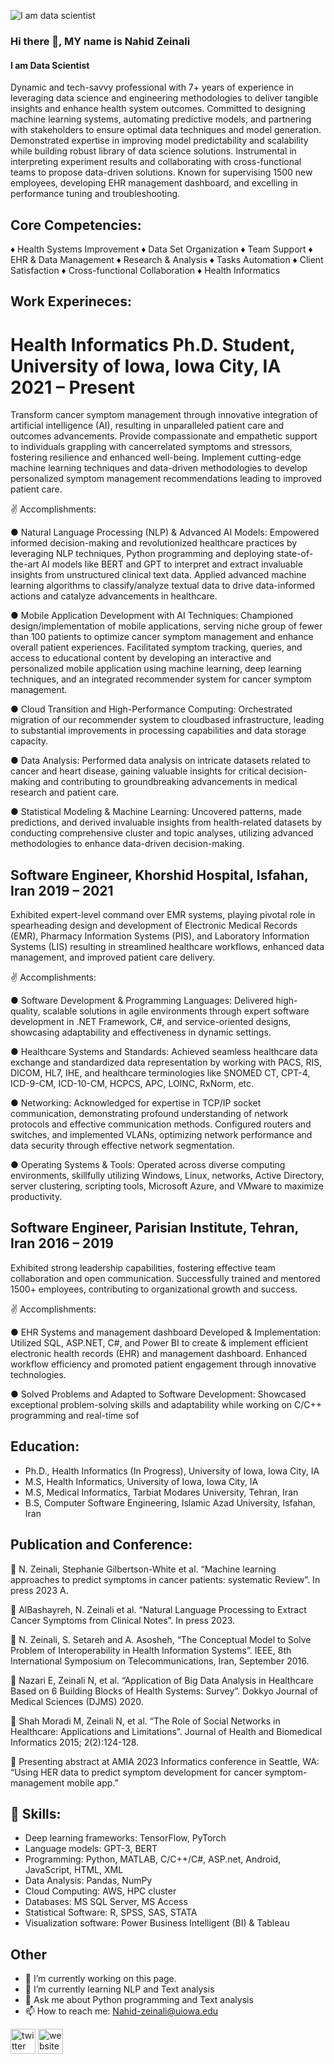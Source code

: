 ![I am data scientist](https://media.licdn.com/dms/image/D4D16AQHTujEeb_8qVA/profile-displaybackgroundimage-shrink_350_1400/0/1690406162505?e=1696464000&v=beta&t=Zv3CU7DcNAU63hxT0461_Z1itpDMHZbE4H4TDBbtfwk)
### Hi there 👋, MY name is Nahid Zeinali
#### I am Data Scientist
Dynamic and tech-savvy professional with 7+ years of experience in leveraging data science and engineering methodologies to deliver tangible insights and enhance health system outcomes. Committed to designing machine learning systems, automating predictive models, and partnering with stakeholders to ensure optimal data techniques and model generation. Demonstrated expertise in improving model predictability and scalability while building robust library of data science solutions. Instrumental in interpreting experiment results and collaborating with cross-functional teams to propose data-driven solutions. Known for supervising 1500 new employees, developing EHR management dashboard, and excelling in performance tuning and troubleshooting. 

## Core Competencies:
♦ Health Systems Improvement
♦ Data Set Organization
♦ Team Support
♦ EHR & Data Management
♦ Research & Analysis
♦ Tasks Automation
♦ Client Satisfaction
♦ Cross-functional Collaboration
♦ Health Informatics 


## Work Experineces:
# Health Informatics Ph.D. Student, University of Iowa, Iowa City, IA 2021 – Present
Transform cancer symptom management through innovative integration of artificial intelligence (AI), resulting in unparalleled patient care and outcomes advancements. Provide compassionate and empathetic support to individuals grappling with cancerrelated symptoms and stressors, fostering resilience and enhanced well-being. Implement cutting-edge machine learning techniques and data-driven methodologies to develop personalized symptom management recommendations leading to
improved patient care.

✌️ Accomplishments:

● Natural Language Processing (NLP) & Advanced AI Models: Empowered informed decision-making and revolutionized healthcare practices by leveraging NLP techniques, Python programming and deploying state-of-the-art AI models like BERT and GPT to interpret and extract invaluable insights from unstructured clinical text data. Applied
advanced machine learning algorithms to classify/analyze textual data to drive data-informed actions and catalyze advancements in healthcare.

● Mobile Application Development with AI Techniques: Championed design/implementation of mobile applications, serving niche group of fewer than 100 patients to optimize cancer symptom management and enhance overall patient experiences. Facilitated symptom tracking, queries, and access to educational content by developing an interactive and
personalized mobile application using machine learning, deep learning techniques, and an integrated recommender system for cancer symptom management.

● Cloud Transition and High-Performance Computing: Orchestrated migration of our recommender system to cloudbased infrastructure, leading to substantial improvements in processing capabilities and data storage capacity.

● Data Analysis: Performed data analysis on intricate datasets related to cancer and heart disease, gaining valuable insights for critical decision-making and contributing to groundbreaking advancements in medical research and patient care.

● Statistical Modeling & Machine Learning: Uncovered patterns, made predictions, and derived invaluable insights from health-related datasets by conducting comprehensive cluster and topic analyses, utilizing advanced methodologies to enhance data-driven decision-making.

## Software Engineer, Khorshid Hospital, Isfahan, Iran 2019 – 2021

Exhibited expert-level command over EMR systems, playing pivotal role in spearheading design and development of Electronic Medical Records (EMR), Pharmacy Information Systems (PIS), and Laboratory Information Systems (LIS) resulting in streamlined healthcare workflows, enhanced data management, and improved patient care delivery.

✌️ Accomplishments:

● Software Development & Programming Languages: Delivered high-quality, scalable solutions in agile environments through expert software development in .NET Framework, C#, and service-oriented designs, showcasing adaptability and effectiveness in dynamic settings.

● Healthcare Systems and Standards: Achieved seamless healthcare data exchange and standardized data representation by working with PACS, RIS, DICOM, HL7, IHE, and healthcare terminologies like SNOMED CT, CPT-4, ICD-9-CM, ICD-10-CM, HCPCS, APC, LOINC, RxNorm, etc.

● Networking: Acknowledged for expertise in TCP/IP socket communication, demonstrating profound understanding of network protocols and effective communication methods. Configured routers and switches, and implemented VLANs, optimizing network performance and data security through effective network segmentation.

● Operating Systems & Tools: Operated across diverse computing environments, skillfully utilizing Windows, Linux, networks, Active Directory, server clustering, scripting tools, Microsoft Azure, and VMware to maximize productivity.

## Software Engineer, Parisian Institute, Tehran, Iran 2016 – 2019

Exhibited strong leadership capabilities, fostering effective team collaboration and open communication. Successfully trained and mentored 1500+ employees, contributing to organizational growth and success.

✌️ Accomplishments:

● EHR Systems and management dashboard Developed & Implementation: Utilized SQL, ASP.NET, C#, and Power BI to create & implement efficient electronic health records (EHR) and management dashboard. Enhanced workflow efficiency and promoted patient engagement through innovative technologies.

● Solved Problems and Adapted to Software Development: Showcased exceptional problem-solving skills and adaptability while working on C/C++ programming and real-time sof

## Education:
- Ph.D., Health Informatics (In Progress), University of Iowa, Iowa City, IA
- M.S, Health Informatics, University of Iowa, Iowa City, IA
- M.S, Medical Informatics, Tarbiat Modares University, Tehran, Iran
- B.S, Computer Software Engineering, Islamic Azad University, Isfahan, Iran

## Publication and Conference:
 N. Zeinali, Stephanie Gilbertson-White et al. “Machine learning approaches to predict symptoms in cancer patients: systematic Review”. In press 2023 A.

 AlBashayreh, N. Zeinali et al. “Natural Language Processing to Extract Cancer Symptoms from Clinical Notes”. In press 2023.

 N. Zeinali, S. Setareh and A. Asosheh, “The Conceptual Model to Solve Problem of Interoperability in Health Information Systems”. IEEE, 8th International Symposium on Telecommunications, Iran, September 2016.

 Nazari E, Zeinali N, et al. “Application of Big Data Analysis in Healthcare Based on 6 Building Blocks of Health Systems: Survey”. Dokkyo Journal of Medical Sciences (DJMS) 2020.

 Shah Moradi M, Zeinali N, et al. “The Role of Social Networks in Healthcare: Applications and Limitations”. Journal of Health and Biomedical Informatics 2015; 2(2):124-128.

 Presenting abstract at AMIA 2023 Informatics conference in Seattle, WA: “Using HER data to predict symptom development for cancer symptom-management mobile app.”

## 📌 Skills:

-  Deep learning frameworks: TensorFlow, PyTorch 
-  Language models: GPT-3, BERT
-  Programming: Python, MATLAB, C/C++/C#, ASP.net, Android, JavaScript, HTML, XML
-  Data Analysis: Pandas, NumPy 
-  Cloud Computing: AWS, HPC cluster 
-  Databases: MS SQL Server, MS Access 
-  Statistical Software: R, SPSS, SAS, STATA 
-  Visualization software: Power Business Intelligent (BI) & Tableau


  
## Other
- 🔭 I’m currently working on this page. 
- 🌱 I’m currently learning NLP and Text analysis 
- 💬 Ask me about Python programming and Text analysis  
- 📫 How to reach me: Nahid-zeinali@uiowa.edu 


[<img src='https://cdn.jsdelivr.net/npm/simple-icons@3.0.1/icons/twitter.svg' alt='twitter' height='40'>](https://twitter.com/https://twitter.com/ZeinaliNahid)  [<img src='https://cdn.jsdelivr.net/npm/simple-icons@3.0.1/icons/icloud.svg' alt='website' height='40'>](https://myweb.uiowa.edu/nzeinali/)  

